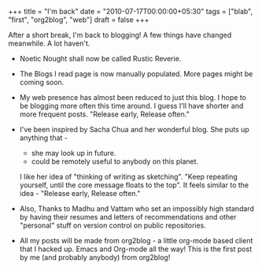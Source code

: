 +++
title = "I'm back"
date = "2010-07-17T00:00:00+05:30"
tags = ["blab", "first", "org2blog", "web"]
draft = false
+++

After a short break, I'm back to blogging!
A few things have changed meanwhile. A lot haven't.

-   Noetic Nought shall now be called Rustic Reverie.

-   The Blogs I read page is now manually populated. More pages might be
    coming soon.

-   My web presence has almost been reduced to just this blog. I hope to
    be blogging more often this time around. I guess I'll have shorter
    and more frequent posts. "Release early, Release often."

-   I've been inspired by Sacha Chua and her wonderful blog. She puts up
    anything that -

    -   she may look up in future.
    -   could be remotely useful to anybody on this planet.

    I like her idea of "thinking of writing as sketching". "Keep
    repeating yourself, until the core message floats to the top". It
    feels similar to the idea - "Release early, Release often."

-   Also, Thanks to Madhu and Vattam who set an impossibly high standard
    by having their resumes and letters of recommendations and other
    "personal" stuff on version control on public repositories.

-   All my posts will be made from org2blog - a little org-mode based
    client that I hacked up. Emacs and Org-mode all the way! This is the
    first post by me (and probably anybody) from org2blog!
